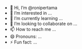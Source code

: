 - 👋 Hi, I’m @ronipertama
- 👀 I’m interested in ...
- 🌱 I’m currently learning ...
- 💞️ I’m looking to collaborate on ...
- 📫 How to reach me ...
- 😄 Pronouns: ...
- ⚡ Fun fact: ...

<!---
ronipertama/ronipertama is a ✨ special ✨ repository because its `README.md` (this file) appears on your GitHub profile.
You can click the Preview link to take a look at your changes.
--->
